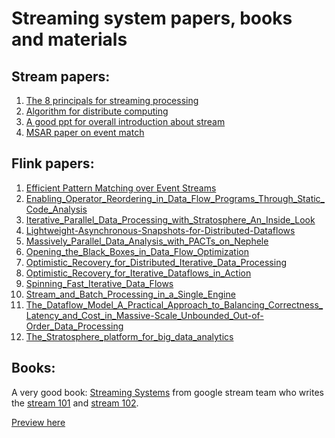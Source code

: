 # Streaming system papers, books and materials

## Stream papers:
1. [The 8 principals for streaming processing](http://cs.brown.edu/~ugur/8rulesSigRec.pdf)
2. [Algorithm for distribute computing](http://nms.csail.mit.edu/papers/ha-icde05.pdf)
3. [A good ppt for overall introduction about stream](http://www.nescala.org/2016/slides/petr_zapletal.pdf)
4. [MSAR paper on event match](https://www.microsoft.com/en-us/research/wp-content/uploads/2016/02/AFA-paper.pdf
)

## Flink papers:
1. [Efficient Pattern Matching over Event Streams](filnk_papers/Efficient_Pattern_Matching_over_Event_Streams.pdf)
2. [Enabling_Operator_Reordering_in_Data_Flow_Programs_Through_Static_Code_Analysis](filnk_papers/Enabling_Operator_Reordering_in_Data_Flow_Programs_Through_Static_Code_Analysis.pdf)
3. [Iterative_Parallel_Data_Processing_with_Stratosphere_An_Inside_Look](filnk_papers/)
4. [Lightweight-Asynchronous-Snapshots-for-Distributed-Dataflows](filnk_papers/Iterative_Parallel_Data_Processing_with_Stratosphere_An_Inside_Look.pdf)
5. [Massively_Parallel_Data_Analysis_with_PACTs_on_Nephele](filnk_papers/Massively_Parallel_Data_Analysis_with_PACTs_on_Nephele.pdf)
6. [Opening_the_Black_Boxes_in_Data_Flow_Optimization](filnk_papers/Opening_the_Black_Boxes_in_Data_Flow_Optimization.pdf)
7. [Optimistic_Recovery_for_Distributed_Iterative_Data_Processing](filnk_papers/Optimistic_Recovery_for_Distributed_Iterative_Data_Processing.pdf)
8. [Optimistic_Recovery_for_Iterative_Dataflows_in_Action](filnk_papers/Optimistic_Recovery_for_Iterative_Dataflows_in_Action.pdf)
9. [Spinning_Fast_Iterative_Data_Flows](filnk_papers/Spinning_Fast_Iterative_Data_Flows.pdf)
10. [Stream_and_Batch_Processing_in_a_Single_Engine](filnk_papers/Stream_and_Batch_Processing_in_a_Single_Engine.pdf)
11. [The_Dataflow_Model_A_Practical_Approach_to_Balancing_Correctness_Latency_and_Cost_in_Massive-Scale_Unbounded_Out-of-Order_Data_Processing](filnk_papers/The_Dataflow_Model_A_Practical_Approach_to_Balancing_Correctness_Latency_and_Cost_in_Massive-Scale_Unbounded_Out-of-Order_Data_Processing.pdf)
12. [The_Stratosphere_platform_for_big_data_analytics](filnk_papers/The_Stratosphere_platform_for_big_data_analytics.pdf)


## Books:
A very good book: [Streaming Systems](https://www.amazon.com/Streaming-Systems-Where-Large-Scale-Processing/dp/1491983876) from google stream team who writes the [stream 101](https://www.oreilly.com/ideas/the-world-beyond-batch-streaming-101) and [stream 102](https://www.oreilly.com/ideas/the-world-beyond-batch-streaming-102).

[Preview here](http://shop.oreilly.com/product/0636920073994.do)